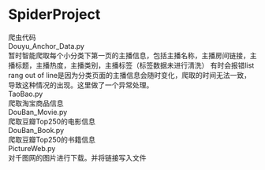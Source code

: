 # SpiderProject
爬虫代码</br>
Douyu_Anchor_Data.py</br>
暂时智能爬取每个小分类下第一页的主播信息，包括主播名称，主播房间链接，主播标题，主播热度，主播类别，主播标签（标签数据未进行清洗）
有时会报错list rang out of line是因为分类页面的主播信息会随时变化，爬取的时间无法一致，导致这种情况的出现。这里做了一个异常处理。</br>
TaoBao.py</br>
爬取淘宝商品信息</br>
DouBan_Movie.py</br>
爬取豆瓣Top250的电影信息</br>
DouBan_Book.py</br>
爬取豆瓣Top250的书籍信息</br>
PictureWeb.py</br>
对千图网的图片进行下载。并将链接写入文件</br>
